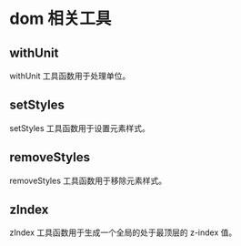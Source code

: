 # dom 相关工具

## withUnit

withUnit 工具函数用于处理单位。

## setStyles

setStyles 工具函数用于设置元素样式。

## removeStyles

removeStyles 工具函数用于移除元素样式。

## zIndex

zIndex 工具函数用于生成一个全局的处于最顶层的 z-index 值。
